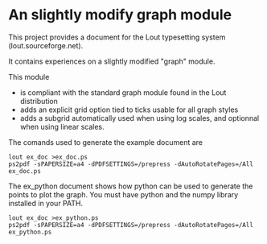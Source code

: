# An slightly modify graph module

This project provides a document for the Lout typesetting system (lout.sourceforge.net).

It contains experiences on a slightly modified "graph" module.

This module 
* is compliant with the standard graph module found in the Lout distribution
* adds an explicit grid option tied to ticks usable for all graph styles
* adds a subgrid automatically used when using log scales, and optionnal when using linear scales.

The comands used to generate the example document are

```
lout ex_doc >ex_doc.ps
ps2pdf -sPAPERSIZE=a4 -dPDFSETTINGS=/prepress -dAutoRotatePages=/All ex_doc.ps
```

The ex_python document shows how python can be used to generate the points to plot the graph. You must have python and the numpy library installed in your PATH.

```
lout ex_doc >ex_python.ps
ps2pdf -sPAPERSIZE=a4 -dPDFSETTINGS=/prepress -dAutoRotatePages=/All ex_python.ps
```
